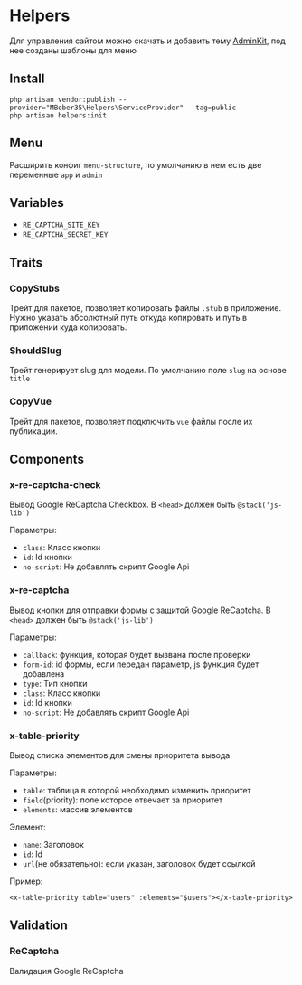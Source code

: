 # Helpers

Для управления сайтом можно скачать и добавить тему [AdminKit](https://github.com/adminkit/adminkit), под нее созданы шаблоны для меню

## Install

    php artisan vendor:publish --provider="MBober35\Helpers\ServiceProvider" --tag=public
    php artisan helpers:init

## Menu

Расширить конфиг `menu-structure`, по умолчанию в нем есть две переменные `app` и `admin`

## Variables

- `RE_CAPTCHA_SITE_KEY`
- `RE_CAPTCHA_SECRET_KEY`

## Traits

### CopyStubs
Трейт для пакетов, позволяет копировать файлы `.stub` в приложение. Нужно указать абсолютный путь откуда копировать и путь в приложении куда копировать.

### ShouldSlug
Трейт генерирует slug для модели. По умолчанию поле `slug` на основе `title`

### CopyVue
Трейт для пакетов, позволяет подключить `vue` файлы после их публикации.

## Components

### x-re-captcha-check
Вывод Google ReCaptcha Checkbox. В `<head>` должен быть `@stack('js-lib')`

Параметры:
- `class`: Класс кнопки
- `id`: Id кнопки
- `no-script`: Не добавлять скрипт Google Api

### x-re-captcha
Вывод кнопки для отправки формы с защитой Google ReCaptcha. В `<head>` должен быть `@stack('js-lib')` 

Параметры:
- `callback`: функция, которая будет вызвана после проверки
- `form-id`: id формы, если передан параметр, js функция будет добавлена
- `type`: Тип кнопки
- `class`: Класс кнопки
- `id`: Id кнопки
- `no-script`: Не добавлять скрипт Google Api

### x-table-priority
Вывод списка элементов для смены приоритета вывода

Параметры:
- `table`: таблица в которой необходимо изменить приоритет
- `field`(priority): поле которое отвечает за приоритет
- `elements`: массив элементов

Элемент:
- `name`: Заголовок
- `id`: Id
- `url`(не обязательно): если указан, заголовок будет ссылкой

Пример:
    
    <x-table-priority table="users" :elements="$users"></x-table-priority>

## Validation

### ReCaptcha
Валидация Google ReCaptcha